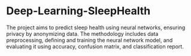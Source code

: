 # Deep-Learning-SleepHealth
 The project aims to predict sleep health using neural networks, ensuring privacy by anonymizing data. The methodology includes data preprocessing, defining and training the neural network model, and evaluating it using accuracy, confusion matrix, and classification report.
